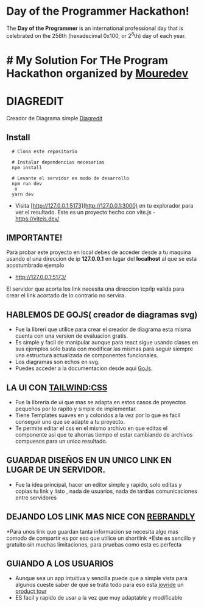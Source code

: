 # Day of the Programmer Hackathon!

The **Day of the Programmer** is an international professional day that is celebrated on the 256th (hexadecimal 0x100,
or 2<sup>8</sup>th)
day of each year.

# # My Solution For THe Program Hackathon organized by [Mouredev](https://moure.dev/)

# DIAGREDIT

Creador de Diagrama simple
[Diagredit](https://diagredit-mv3e1aknj-carsdfj.vercel.app/)

## Install

```shell
  # Clona este repositorio
```

```shell
  # Instalar dependencias necesarias
  npm install
```

```shell
  # Levante el servidor en modo de desarrollo
  npm run dev
   o
  yarn dev
```

- Visita [http://127.0.0.1:5173](http://127.0.0.1:3000) en tu explorador para ver el resultado.
  Este es un proyecto hecho con vite.js -https://vitejs.dev/

## IMPORTANTE!

Para probar este proyecto en local debes de acceder desde a tu maquina usando el una direccion de ip
**127.0.0.1** en lugar del **localhost**
al que se esta acostumbrado ejemplo

- http://127.0.0.1:5173/

El servidor que acorta los link necesita una direccion tcp/ip valida para crear el link acortado de lo contrario no servira.

## HABLEMOS DE GOJS( creador de diagramas svg)

- Fue la libreri que utilice para crear el creador de diagrama esta misma cuenta con una version de evaluacion gratis.
- Es simple y facil de manipular aunque para react sigue usando clases en sus ejemplos solo basta con modificar las mismas para seguir siempre una estructura actualizada de componentes funcionales.
- Los diagramas son echos en svg.
- Puedes acceder a la documentacion desde aqui [GoJs](https://gojs.net/latest/api/).

## LA UI CON [TAILWIND:CSS](https://tailwindcss.com/)

- Fue la libreria de ui que mas se adapta en estos casos de proyectos pequeños por lo rapito y simple de implementar.
- Tiene Templates suaves en y coloridos a la vez por lo que es facil conseguir uno que se adapte a tu proyecto.
- Te permite editar el css en el mismo archivo en que editas el componente asi que te ahorras tiempo el estar cambiando de archivos compuesos para un unico resultado.

## GUARDAR DISEÑOS EN UN UNICO LINK EN LUGAR DE UN SERVIDOR.

- Fue la idea principal, hacer un editor simple y rapido, solo editas y copias tu link y listo , nada de usuarios, nada de tardias comunicaciones entre servidores

## DEJANDO LOS LINK MAS NICE CON [REBRANDLY](https://www.rebrandly.com/)

*Para unos link que guardan tanta informacion se necesita algo mas comodo de compartir es por eso que utilice un shortlink
*Este es sencillo y gratuito sin muchas limitaciones, para pruebas como esta es perfecta

## GUIANDO A LOS USUARIOS

- Aunque sea un app intuitiva y sencilla puede que a simple vista para algunos cueste saber de que se trata todo para eso esta [joyride](https://react-joyride.com/) un [product tour](https://userguiding.com/blog/product-tour/)
- ES facil y rapido de usar a la vez que muy adaptable y modificable
